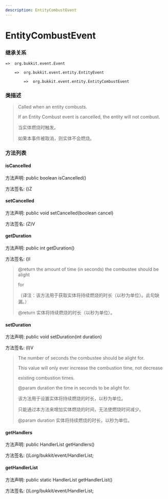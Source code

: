 ```yaml
---
description: EntityCombustEvent
---
```


# EntityCombustEvent

### 继承关系

    =>  org.bukkit.event.Event

        =>  org.bukkit.event.entity.EntityEvent

            =>  org.bukkit.event.entity.EntityCombustEvent

### 类描述

> Called when an entity combusts.
> 
> If an Entity Combust event is cancelled, the entity will not combust.
> 
> <p>
> 
> 当实体燃烧时触发。
> 
> 如果本事件被取消，则实体不会燃烧。

### 方法列表

#### isCancelled

方法声明: public boolean isCancelled()

方法签名: ()Z

#### setCancelled

方法声明: public void setCancelled(boolean cancel)

方法签名: (Z)V

#### getDuration

方法声明: public int getDuration()

方法签名: ()I

> @return the amount of time (in seconds) the combustee should be alight
> 
> for
> 
> <p>
> 
> （译注：该方法用于获取实体将持续燃烧的时长（以秒为单位）。此句缺漏。）
> 
> <p>
> 
> @return 实体将持续燃烧的时长（以秒为单位）。

#### setDuration

方法声明: public void setDuration(int duration)

方法签名: (I)V

> The number of seconds the combustee should be alight for.
> 
> This value will only ever increase the combustion time, not decrease
> 
> existing combustion times.
> 
> @param duration the time in seconds to be alight for.
> 
> <p>
> 
> 该方法用于设置实体将持续燃烧的时长，以秒为单位。
> 
> 只能通过本方法来增加实体燃烧的时间，无法使燃烧时间减少。
> 
> @param duration 实体将持续燃烧的时长，以秒为单位。

#### getHandlers

方法声明: public HandlerList getHandlers()

方法签名: ()Lorg/bukkit/event/HandlerList;

#### getHandlerList

方法声明: public static HandlerList getHandlerList()

方法签名: ()Lorg/bukkit/event/HandlerList;